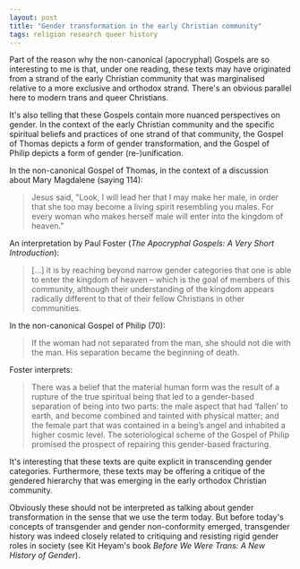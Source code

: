 ```yaml
---
layout: post
title: "Gender transformation in the early Christian community"
tags: religion research queer history
---
```


Part of the reason why the non-canonical (apocryphal) Gospels are so interesting to me is that, under one reading, these texts may have originated from a strand of the early Christian community that was marginalised relative to a more exclusive and orthodox strand. There's an obvious parallel here to modern trans and queer Christians.

It's also telling that these Gospels contain more nuanced perspectives on gender. In the context of the early Christian community and the specific spiritual beliefs and practices of one strand of that community, the Gospel of Thomas depicts a form of gender transformation, and the Gospel of Philip depicts a form of gender (re-)unification.

In the non-canonical Gospel of Thomas, in the context of a discussion about Mary Magdalene (saying 114):
> Jesus said, "Look, I will lead her that I may make her male, in order that she too may become a living spirit resembling you males. For every woman who makes herself male will enter into the kingdom of heaven."

An interpretation by Paul Foster (*The Apocryphal Gospels: A Very Short Introduction*):
> [...] it is by reaching beyond narrow gender categories that one is able to enter the kingdom of heaven – which is the goal of members of this community, although their understanding of the kingdom appears radically different to that of their fellow Christians in other communities.

In the non-canonical Gospel of Philip (70):
> If the woman had not separated from the man, she should not die with the man. His separation became the beginning of death.

Foster interprets:
> There was a belief that the material human form was the result of a rupture of the true spiritual being that led to a gender-based separation of being into two parts: the male aspect that had ‘fallen’ to earth, and become combined and tainted with physical matter; and the female part that was contained in a being’s angel and inhabited a higher cosmic level. The soteriological scheme of the Gospel of Philip promised the prospect of repairing this gender-based fracturing.

It's interesting that these texts are quite explicit in transcending gender categories. Furthermore, these texts may be offering a critique of the gendered hierarchy that was emerging in the early orthodox Christian community.

Obviously these should not be interpreted as talking about gender transformation in the sense that we use the term today. But before today's concepts of transgender and gender non-conformity emerged, transgender history was indeed closely related to critiquing and resisting rigid gender roles in society (see Kit Heyam's book *Before We Were Trans: A New History of Gender*).
